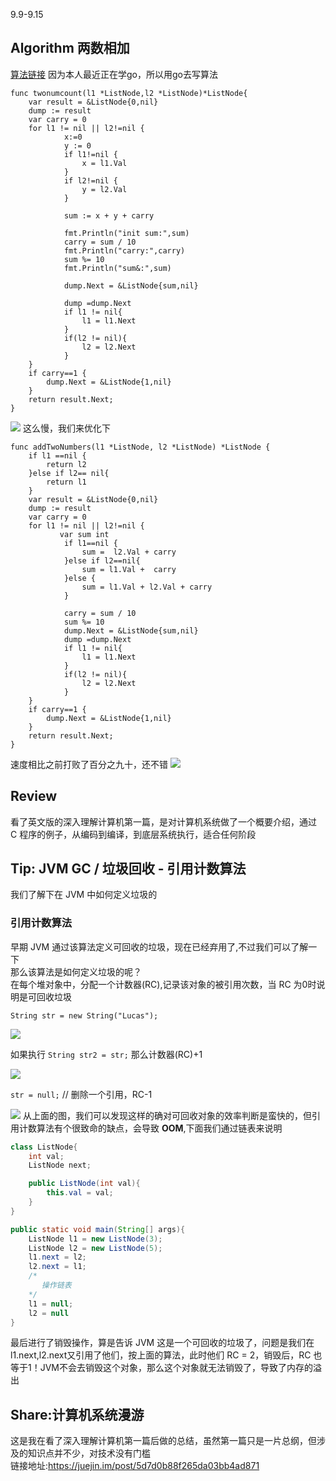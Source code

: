 
9.9-9.15
## Algorithm 两数相加
[算法链接](https://leetcode-cn.com/problems/add-two-numbers/)
因为本人最近正在学go，所以用go去写算法
```golang
func twonumcount(l1 *ListNode,l2 *ListNode)*ListNode{
	var result = &ListNode{0,nil}
	dump := result
	var carry = 0
	for l1 != nil || l2!=nil {
			x:=0
			y := 0
			if l1!=nil {
				x = l1.Val
			}
			if l2!=nil {
				y = l2.Val
			}

			sum := x + y + carry

			fmt.Println("init sum:",sum)
			carry = sum / 10
			fmt.Println("carry:",carry)
			sum %= 10
			fmt.Println("sum&:",sum)

			dump.Next = &ListNode{sum,nil}

			dump =dump.Next
			if l1 != nil{
				l1 = l1.Next
			}
			if(l2 != nil){
				l2 = l2.Next
			}
	}
	if carry==1 {
		dump.Next = &ListNode{1,nil}
	}
	return result.Next;
}
```
![](https://user-gold-cdn.xitu.io/2019/9/10/16d1a8270b0b1104?w=934&h=350&f=png&s=39347)
这么慢，我们来优化下
```golang
func addTwoNumbers(l1 *ListNode, l2 *ListNode) *ListNode {
    if l1 ==nil {
		return l2
	}else if l2== nil{
		return l1
	}
    var result = &ListNode{0,nil}
	dump := result
	var carry = 0
	for l1 != nil || l2!=nil {
           var sum int
			if l1==nil {
				sum =  l2.Val + carry
			}else if l2==nil{
				sum = l1.Val +  carry
			}else {
				sum = l1.Val + l2.Val + carry
			}
		
			carry = sum / 10
			sum %= 10
			dump.Next = &ListNode{sum,nil}
			dump =dump.Next
			if l1 != nil{
				l1 = l1.Next
			}
			if(l2 != nil){
				l2 = l2.Next
			}
	}
	if carry==1 {
		dump.Next = &ListNode{1,nil}
	}
	return result.Next;
}
```
速度相比之前打败了百分之九十，还不错
![](https://user-gold-cdn.xitu.io/2019/9/10/16d1a9172b1bdd20?w=940&h=468&f=png&s=49406)
## Review
看了英文版的深入理解计算机第一篇，是对计算机系统做了一个概要介绍，通过 C 程序的例子，从编码到编译，到底层系统执行，适合任何阶段


## Tip: JVM GC / 垃圾回收 - 引用计数算法
我们了解下在 JVM 中如何定义垃圾的
### 引用计数算法
早期 JVM 通过该算法定义可回收的垃圾，现在已经弃用了,不过我们可以了解一下  
那么该算法是如何定义垃圾的呢？  
在每个堆对象中，分配一个计数器(RC),记录该对象的被引用次数，当 RC 为0时说明是可回收垃圾

`String str = new String("Lucas");`

![](https://user-gold-cdn.xitu.io/2019/9/12/16d23a92220a5c59?w=508&h=286&f=png&s=10675)

如果执行 `String str2 = str;` 那么计数器(RC)+1 

![](https://user-gold-cdn.xitu.io/2019/9/12/16d240474e737497?w=454&h=256&f=png&s=12693)

`str = null;`  // 删除一个引用，RC-1

![](https://user-gold-cdn.xitu.io/2019/9/12/16d2405d88e2262b?w=468&h=272&f=png&s=15027)
从上面的图，我们可以发现这样的确对可回收对象的效率判断是蛮快的，但引用计数算法有个很致命的缺点，会导致 **OOM**,下面我们通过链表来说明
```java
class ListNode{
	int val;
	ListNode next;

	public ListNode(int val){
		this.val = val;
	}
}

public static void main(String[] args){
	ListNode l1 = new ListNode(3);
	ListNode l2 = new ListNode(5);
	l1.next = l2;
	l2.next = l1;
	/*
	   操作链表
	*/ 
	l1 = null;
	l2 = null
}
```
最后进行了销毁操作，算是告诉 JVM 这是一个可回收的垃圾了，问题是我们在l1.next,l2.next又引用了他们，按上面的算法，此时他们 RC = 2，销毁后，RC 也等于1！JVM不会去销毁这个对象，那么这个对象就无法销毁了，导致了内存的溢出

## Share:计算机系统漫游
这是我在看了深入理解计算机第一篇后做的总结，虽然第一篇只是一片总纲，但涉及的知识点并不少，对技术没有门槛  
链接地址:https://juejin.im/post/5d7d0b88f265da03bb4ad871
